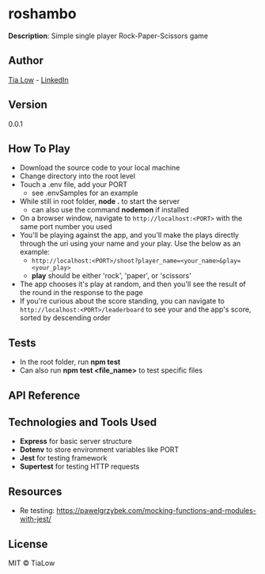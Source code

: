 # roshambo
**Description**: Simple single player Rock-Paper-Scissors game

## Author
[Tia Low](https://tialow.com/) - [LinkedIn](https://www.linkedin.com/in/tia-low/)

## Version
0.0.1

## How To Play

- Download the source code to your local machine
- Change directory into the root level
- Touch a .env file, add your PORT
  - see .envSamples for an example
- While still in root folder, **node .** to start the server
  - can also use the command **nodemon** if installed
- On a browser window, navigate to `http://localhost:<PORT>` with the same port number you used
- You'll be playing against the app, and you'll make the plays directly through the uri using your name and your play. Use the below as an example:
  - `http://localhost:<PORT>/shoot?player_name=<your_name>&play=<your_play>`
  - **play** should be either 'rock', 'paper', or 'scissors'
- The app chooses it's play at random, and then you'll see the result of the round in the response to the page
- If you're curious about the score standing, you can navigate to `http://localhost:<PORT>/leaderboard` to see your and the app's score, sorted by descending order

## Tests
- In the root folder, run **npm test**
- Can also run **npm test \<file_name\>** to test specific files


## API Reference


## Technologies and Tools Used
- **Express** for basic server structure
- **Dotenv** to store environment variables like PORT
- **Jest** for testing framework
- **Supertest** for testing HTTP requests

## Resources
- Re testing: https://pawelgrzybek.com/mocking-functions-and-modules-with-jest/

## License
MIT &copy; TiaLow

